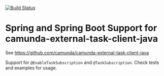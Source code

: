 [![Build Status](https://travis-ci.org/osteinhauer/camunda-external-task-client-java-spring.svg?branch=master)](https://travis-ci.org/osteinhauer/camunda-external-task-client-java-spring)

# Spring and Spring Boot Support for camunda-external-task-client-java

See https://github.com/camunda/camunda-external-task-client-java

Support for `@EnableTaskSubscription` and `@TaskSubscription`. Check tests and examples for usage.
